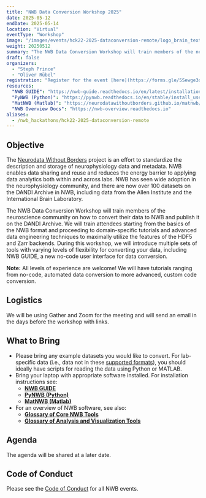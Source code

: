 ```yaml
---
title: "NWB Data Conversion Workshop 2025"
date: 2025-05-12
endDate: 2025-05-14
location: "Virtual"
eventType: "Workshop"
image: "/images/events/hck22-2025-dataconversion-remote/logo_brain_text_white_hor.png"
weight: 20250512
summary: "The NWB Data Conversion Workshop will train members of the neuroscience community on how to convert their data to NWB and publish it on the DANDI Archive, from basic to advanced techniques."
draft: false
organizers:
  - "Steph Prince"
  - "Oliver Rübel"
registration: "Register for the event [here](https://forms.gle/5Sewge3qpozxnrATA)."
resources:
  "NWB GUIDE": "https://nwb-guide.readthedocs.io/en/latest/installation.html"
  "PyNWB (Python)": "https://pynwb.readthedocs.io/en/stable/install_users.html"
  "MatNWB (Matlab)": "https://neurodatawithoutborders.github.io/matnwb/"
  "NWB Overview Docs": "https://nwb-overview.readthedocs.io"
aliases:
  - /nwb_hackathons/hck22-2025-dataconversion-remote
---
```


## Objective

The [Neurodata Without Borders](nwb.org) project is an effort to standardize the description and storage of neurophysiology
data and metadata. NWB enables data sharing and reuse and reduces the energy barrier to applying data analytics both within
and across labs. NWB has seen wide adoption in the neurophysiology community, and there are now over 100 datasets on the
DANDI Archive in NWB, including data from the Allen Institute and the International Brain Laboratory.

The NWB Data Conversion Workshop will train members of the neuroscience community on how to convert their data to NWB and
publish it on the DANDI Archive. We will train attendees starting from the basics of the NWB format and proceeding to
domain-specific tutorials and advanced data engineering techniques to maximally utilize the features of the HDF5 and Zarr
backends. During this workshop, we will introduce multiple sets of tools with varying levels of flexibility for converting
your data, including NWB GUIDE, a new no-code user interface for data conversion.

**Note:** All levels of experience are welcome! We will have tutorials ranging from no-code, automated data conversion to
more advanced, custom code conversion.

## Logistics

We will be using Gather and Zoom for the meeting and will send an email in the days before the workshop with links.

## What to Bring

* Please bring any example datasets you would like to convert. For lab-specific data (i.e., data not in these [supported formats](https://nwb-guide.readthedocs.io/en/latest/format_support.html)), you should ideally have scripts for reading the data using Python or MATLAB.
* Bring your laptop with appropriate software installed. For installation instructions see:
  * [**NWB GUIDE**](https://nwb-guide.readthedocs.io/en/latest/installation.html)
  * [**PyNWB (Python)**](https://pynwb.readthedocs.io/en/stable/install_users.html)
  * [**MatNWB (Matlab)**](https://neurodatawithoutborders.github.io/matnwb/)
* For an overview of NWB software, see also:
  * [**Glossary of Core NWB Tools**](https://nwb-overview.readthedocs.io/en/latest/core_tools/core_tools_home.html)
  * [**Glossary of Analysis and Visualization Tools**](https://nwb-overview.readthedocs.io/en/latest/tools/analysis_tools_home.html)

## Agenda

The agenda will be shared at a later date.

## Code of Conduct

Please see the [Code of Conduct](https://neurodatawithoutborders.github.io/nwb_hackathons/code_of_conduct) for all NWB events.
